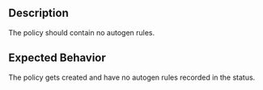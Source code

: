 ## Description

The policy should contain no autogen rules.

## Expected Behavior

The policy gets created and have no autogen rules recorded in the status.
